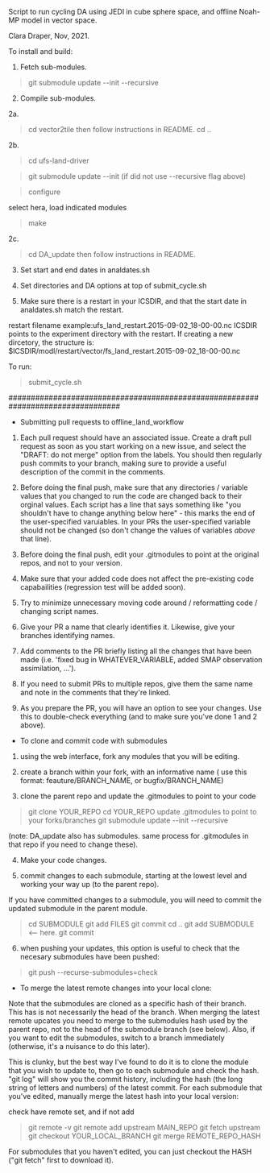 Script to run cycling DA using JEDI in cube sphere space, and offline Noah-MP model in vector space. 

Clara Draper, Nov, 2021.

To install and build: 

1. Fetch sub-modules.
>git submodule update --init --recursive

2. Compile sub-modules.

2a. 
> cd vector2tile 
  then follow instructions in README. 
> cd .. 

2b. 
> cd ufs-land-driver

> git submodule update --init (if did not use --recursive flag above) 

> configure 
   
  select hera, load indicated modules 

> make 

2c.
> cd DA_update
  then follow instructions in README.

3. Set start and end dates in analdates.sh 

4. Set directories and DA options at top of submit_cycle.sh 

5. Make sure there is a restart in your ICSDIR, and that the start date in analdates.sh match the restart. 

restart filename example:ufs_land_restart.2015-09-02_18-00-00.nc 
ICSDIR points to the experiment directory with the restart. If creating a new dircetory, the structure is: 
$ICSDIR/modl/restart/vector/fs_land_restart.2015-09-02_18-00-00.nc 

To run: 
>submit_cycle.sh

#################################################################################

* Submitting pull requests to offline_land_workflow

1) Each pull request should have an associated issue. Create a draft pull request as soon as you start working on a new issue, and select the "DRAFT: do not merge" option from the labels. You should then regularly push commits to your branch, making sure to provide a useful description of the commit in the comments. 

2) Before doing the final push, make sure that any directories / variable values that you changed to run the code are changed back to their orginal values.
Each script has a line that says something like "you shouldn't have to change anything below here" - this marks the end of the user-specified varuiables.
In your PRs the user-specified variable should not be changed (so don't change the values of variables *above* that line).

3) Before doing the final push, edit your .gitmodules to point at the original repos, and not to your version.

4) Make sure that your added code does not affect the pre-existing code capabailities (regression test will be added soon).

5) Try to minimize unnecessary moving code around / reformatting code / changing script names.

6) Give your PR a name that clearly identifies it. Likewise, give your branches identifying names.

7) Add comments to the PR briefly listing all the changes that have been made (i.e. 'fixed bug in WHATEVER_VARIABLE, added SMAP observation assimilation, ...').

8) If you need to submit PRs to multiple repos, give them the same name and note in the comments that they're linked.

9) As you prepare the PR, you will have an option to see your changes. Use this to double-check everything (and to make sure you've done 1 and 2 above).


* To clone and commit code with submodules

1) using the web interface, fork any modules that you will be editing.

2) create a branch within your fork, with an informative name ( use this format: feauture/BRANCH_NAME, or bugfix/BRANCH_NAME)

3) clone the parent repo and update the .gitmodules to point to your code

>git clone YOUR_REPO
>cd YOUR_REPO
>update .gitmodules to point to your forks/branches
>git submodule update --init --recursive

(note: DA_update also has submodules. same process for .gitmodules in that repo if you need to change these).

4) Make your code changes.

5) commit changes to each submodule, starting at the lowest level and working your way up (to the parent repo).

If you have committed changes to a submodule, you will need to commit the updated submodule in the parent module.

>cd SUBMODULE
>git add FILES
>git commit
>cd ..
>git add SUBMODULE   <-- here.
>git commit

6) when pushing your updates, this option is useful to check that the necesary submodules have been pushed:
> git push --recurse-submodules=check

* To merge the latest remote changes into your local clone:

Note that the submodules are cloned as a specific hash of their branch. This has is not necessarily the head of the branch.
When merging the latest remote upcates you need to merge to the submodules hash used by the parent repo, not to the head of the submodule branch (see below).
Also, if you want to edit the submodules, switch to a branch immediately (otherwise, it's a nuisance to do this later).

This is clunky, but the best way I've found to do it is to clone the module that you wish to update to, then go to each submodule and check the hash. "git log" will show you the commit history, including the hash (the long string of letters and numbers) of the latest commit.  For each submodule that you've edited, manually merge the latest hash into your local version:

check have remote set, and if not add
>git remote -v
>git remote add upstream MAIN_REPO
>git fetch upstream
>git checkout YOUR_LOCAL_BRANCH
>git merge REMOTE_REPO_HASH

For submodules that you haven't edited, you can just checkout the HASH ("git fetch" first to download it).
